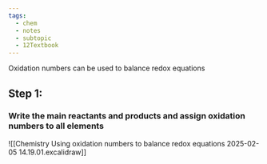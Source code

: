 ```yaml
---
tags:
  - chem
  - notes
  - subtopic
  - 12Textbook
---
```

Oxidation numbers can be used to balance redox equations

## Step 1: 
### Write the main reactants and products and assign oxidation numbers to all elements

![[Chemistry Using oxidation numbers to balance redox equations 2025-02-05 14.19.01.excalidraw]]



